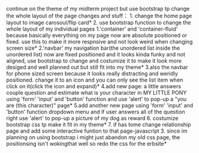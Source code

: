continue on the  theme of my midterm project but use bootstrap tp change the whole
layout of the page
changes and stuff：
    1. change the home page layout to image carosoul/flip card*
    2. use bootstrap function to change the whole layout of my individual pages
        1.'container' and 'container-fluid' because basically everything on my page now are absolute positioned or fixed. use this to make it more respnsive and not look weird when changing screen size*
        2.'navbar' my navigation bar(the unordered list inside the unordered list) now are fixed positioned and it looks kinda funky and not aligned, use bootstrap to change and costumize it to make it look more desiged and well planned out but still fit into my theme*
        3.also the navbar for phone sized screen because it looks really distracting and weridly positioned. change it to an icon and you can only see the list item when click on it(click the icon and expand)*
        4.add new page: a little answers couple question and estimate what is your character in MY LITTLE PONY using 'form' 'input' and 'button' function and use 'alert' to pop-up a "you are (this character)" page*
        5.add another new page using 'form' 'input' and 'button' function dropdown menu and if user answers all of the question right use 'alert' to pop-up a picture of my dog as reward
        6. costumize bootstrap css tp make it fit in my theme*
        7. if has tome change relationship page and add some interactive funtion to that page-javascript
    3. since im planning on using bootstrap i might just abandon my old css page, the positionsing isn't wokingthat well so redo the css for the erbsite*



